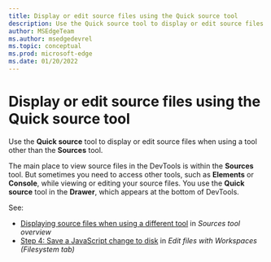```yaml
---
title: Display or edit source files using the Quick source tool
description: Use the Quick source tool to display or edit source files when using a tool other than the Sources tool.
author: MSEdgeTeam
ms.author: msedgedevrel
ms.topic: conceptual
ms.prod: microsoft-edge
ms.date: 01/20/2022
---
```

# Display or edit source files using the Quick source tool

Use the **Quick source** tool to display or edit source files when using a tool other than the **Sources** tool.

The main place to view source files in the DevTools is within the **Sources** tool.  But sometimes you need to access other tools, such as **Elements** or **Console**, while viewing or editing your source files.  You use the **Quick source** tool in the **Drawer**, which appears at the bottom of DevTools.

See:
* [Displaying source files when using a different tool](../sources/index.md#displaying-source-files-when-using-a-different-tool) in _Sources tool overview_
* [Step 4: Save a JavaScript change to disk](../workspaces/index.md#step-4-save-a-javascript-change-to-disk) in _Edit files with Workspaces (Filesystem tab)_
